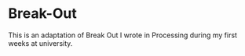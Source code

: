 Break-Out
=========

This is an adaptation of Break Out I wrote in Processing during my first weeks at university.
